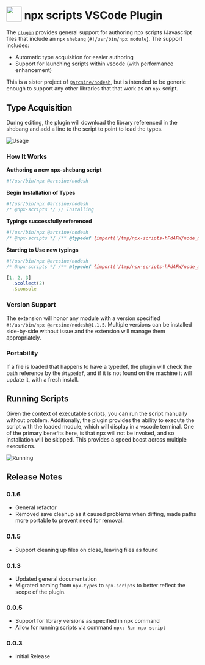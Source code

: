 <h1>
  <sub><img src="https://github.com/arciisine/vscode-npx-scripts/raw/master/images/logo.png" height="40"></sub>
  npx scripts VSCode Plugin
</h1>

The [`plugin`](https://marketplace.visualstudio.com/items?itemName=arcsine.npx-scripts) provides general support for authoring npx scripts (Javascript files that include an `npx` `shebang` (`#!/usr/bin/npx module`).  The support includes:
* Automatic type acquisition for easier authoring
* Support for launching scripts within vscode (with performance enhancement)

This is a sister project of [`@arcsine/nodesh`](https://github.com/arciisine/nodesh), but is intended to be generic enough to support any other libraries that that work as an `npx` script.

## Type Acquisition

During editing, the plugin will download the library referenced in the shebang and add a line to the script to point to load the types. 

![Usage](https://github.com/arciisine/vscode-npx-scripts/raw/master/images/usage.gif)

### How It Works

**Authoring a new npx-shebang script**
```javascript
#!/usr/bin/npx @arcsine/nodesh
```

**Begin Installation of Types**
```javascript
#!/usr/bin/npx @arcsine/nodesh
/* @npx-scripts */ // Installing
```

**Typings successfully referenced**
```javascript
#!/usr/bin/npx @arcsine/nodesh
/* @npx-scripts */ /** @typedef {import('/tmp/npx-scripts-hPdAFW/node_modules/@arcsine/nodesh')} */ // @ts-check
```

**Starting to Use new typings**
```javascript
#!/usr/bin/npx @arcsine/nodesh
/* @npx-scripts */ /** @typedef {import('/tmp/npx-scripts-hPdAFW/node_modules/@arcsine/nodesh')} */ // @ts-check

[1, 2, 3]
  .$collect(2)
  .$console

```

### Version Support
The extension will honor any module with a version specified `#!/usr/bin/npx @arcsine/nodesh@1.1.5`.  Multiple versions can be installed side-by-side without issue and the extension will manage them appropriately.

### Portability
If a file is loaded that happens to have a typedef, the plugin will check the path reference by the `@typedef`, and if it is not found on the machine it will update it, with a fresh install. 

## Running Scripts
Given the context of executable scripts, you can run the script manually without problem. Additionally, the plugin provides the ability to execute the script with the loaded module, which will display in a vscode terminal.  One of the primary benefits here, is that npx will not be invoked, and so installation will be skipped.  This provides a speed boost across multiple executions.

![Running](https://github.com/arciisine/vscode-npx-scripts/raw/master/images/run.gif)

## Release Notes

### 0.1.6
* General refactor
* Removed save cleanup as it caused problems when diffing, made paths more portable to prevent need for removal.

### 0.1.5
* Support cleaning up files on close, leaving files as found

### 0.1.3
* Updated general documentation
* Migrated naming from `npx-types` to `npx-scripts` to better reflect the scope of the plugin.

### 0.0.5
* Support for library versions as specified in npx command
* Allow for running scripts via command `npx: Run npx script`

### 0.0.3

* Initial Release
